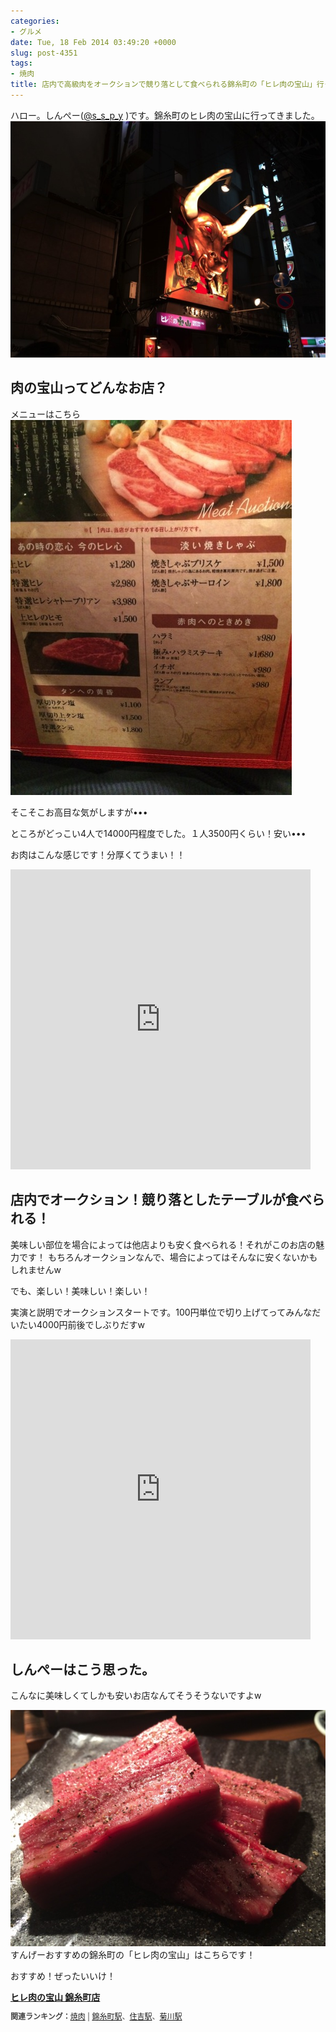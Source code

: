 ```yaml
---
categories:
- グルメ
date: Tue, 18 Feb 2014 03:49:20 +0000
slug: post-4351
tags:
- 焼肉
title: 店内で高級肉をオークションで競り落として食べられる錦糸町の「ヒレ肉の宝山」行ってきたった！
---
```


ハロー。しんぺー(<a href="https://twitter.com/s_s_p_y" target="_blank">@s_s_p_y</a> )です。錦糸町のヒレ肉の宝山に行ってきました。
![](images/IMG_1074.jpg)

<h2>肉の宝山ってどんなお店？</h2>

メニューはこちら
![](images/IMG_1147.jpg)

そこそこお高目な気がしますが•••

ところがどっこい4人で14000円程度でした。１人3500円くらい！安い•••

お肉はこんな感じです！分厚くてうまい！！
<iframe class="vine-embed" src="https://vine.co/v/MZzYQEbiplv/embed/simple" width="480" height="480" frameborder="0"></iframe><script async src="//platform.vine.co/static/scripts/embed.js" charset="utf-8"></script>


<h2>店内でオークション！競り落としたテーブルが食べられる！</h2>
美味しい部位を場合によっては他店よりも安く食べられる！それがこのお店の魅力です！
もちろんオークションなんで、場合によってはそんなに安くないかもしれませんw

でも、楽しい！美味しい！楽しい！

実演と説明でオークションスタートです。100円単位で切り上げてってみんなだいたい4000円前後でしぶりだすw

<iframe class="vine-embed" src="https://vine.co/v/MZzjV16n3j7/embed/simple" width="480" height="480" frameborder="0"></iframe><script async src="//platform.vine.co/static/scripts/embed.js" charset="utf-8"></script>


<h2>しんぺーはこう思った。</h2>
こんなに美味しくてしかも安いお店なんてそうそうないですよw


![](images/IMG_1352.jpg)
すんげーおすすめの錦糸町の「ヒレ肉の宝山」はこちらです！

おすすめ！ぜったいいけ！

<div><strong><a href="http://tabelog.com/tokyo/A1312/A131201/13162354/" target="_blank">ヒレ肉の宝山 錦糸町店</a></strong>
<script src="http://tabelog.com/badge/google_badge?rcd=13162354" type="text/javascript" charset="utf-8"></script>
</div>
<p style="color:#444444; font-size:12px;">
<strong>関連ランキング：</strong><a href="http://tabelog.com/rstLst/yakiniku/">焼肉</a> | <a href="http://tabelog.com/tokyo/A1312/A131201/R3373/rstLst/">錦糸町駅</a>、<a href="http://tabelog.com/tokyo/A1312/A131201/R5442/rstLst/">住吉駅</a>、<a href="http://tabelog.com/tokyo/A1312/A131201/R3020/rstLst/">菊川駅</a></p>